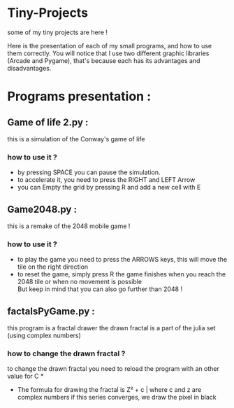 # Tiny-Projects
some of my tiny projects are here ! 


Here is the presentation of each of my small programs, and how to use them correctly.
You will notice that I use two different graphic libraries (Arcade and Pygame), that's because each has its advantages and disadvantages. 



# Programs presentation :



## Game of life 2.py :
this is a simulation of the Conway's game of life
### how to use it ?
- by pressing SPACE you can pause the simulation. 
- to accelerate it, you need to press the RIGHT and LEFT Arrow 
- you can Empty the grid by pressing R and add a new cell with E 
  
  
  
## Game2048.py :
this is a remake of the 2048 mobile game !
### how to use it ?
- to play the game you need to press the ARROWS keys, this will move the tile on the right direction
- to reset the game, simply press R
the game finishes when you reach the 2048 tile or when no movement is possible  
But keep in mind that you can also go further than 2048 !
  

## factalsPyGame.py :
this program is a fractal drawer
the drawn fractal is a part of the julia set (using complex numbers) 
### how to change the drawn fractal ?  
to change the drawn fractal you need to reload the program with an other value for C *
  
*   The formula for drawing the fractal is Z² + c | where c and z are complex numbers 
if this series converges, we draw the pixel in black
  
